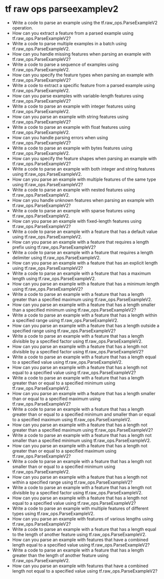 # tf raw ops parseexamplev2

- Write a code to parse an example using the tf.raw_ops.ParseExampleV2 operation.
- How can you extract a feature from a parsed example using tf.raw_ops.ParseExampleV2?
- Write a code to parse multiple examples in a batch using tf.raw_ops.ParseExampleV2.
- How can you handle missing features when parsing an example with tf.raw_ops.ParseExampleV2?
- Write a code to parse a sequence of examples using tf.raw_ops.ParseExampleV2.
- How can you specify the feature types when parsing an example with tf.raw_ops.ParseExampleV2?
- Write a code to extract a specific feature from a parsed example using tf.raw_ops.ParseExampleV2.
- How can you parse examples with variable-length features using tf.raw_ops.ParseExampleV2?
- Write a code to parse an example with integer features using tf.raw_ops.ParseExampleV2.
- How can you parse an example with string features using tf.raw_ops.ParseExampleV2?
- Write a code to parse an example with float features using tf.raw_ops.ParseExampleV2.
- How can you handle parsing errors when using tf.raw_ops.ParseExampleV2?
- Write a code to parse an example with bytes features using tf.raw_ops.ParseExampleV2.
- How can you specify the feature shapes when parsing an example with tf.raw_ops.ParseExampleV2?
- Write a code to parse an example with both integer and string features using tf.raw_ops.ParseExampleV2.
- How can you parse an example with multiple features of the same type using tf.raw_ops.ParseExampleV2?
- Write a code to parse an example with nested features using tf.raw_ops.ParseExampleV2.
- How can you handle unknown features when parsing an example with tf.raw_ops.ParseExampleV2?
- Write a code to parse an example with sparse features using tf.raw_ops.ParseExampleV2.
- How can you parse an example with fixed-length features using tf.raw_ops.ParseExampleV2?
- Write a code to parse an example with a feature that has a default value using tf.raw_ops.ParseExampleV2.
- How can you parse an example with a feature that requires a length prefix using tf.raw_ops.ParseExampleV2?
- Write a code to parse an example with a feature that requires a length delimiter using tf.raw_ops.ParseExampleV2.
- How can you parse an example with a feature that has an explicit length using tf.raw_ops.ParseExampleV2?
- Write a code to parse an example with a feature that has a maximum length using tf.raw_ops.ParseExampleV2.
- How can you parse an example with a feature that has a minimum length using tf.raw_ops.ParseExampleV2?
- Write a code to parse an example with a feature that has a length greater than a specified maximum using tf.raw_ops.ParseExampleV2.
- How can you parse an example with a feature that has a length smaller than a specified minimum using tf.raw_ops.ParseExampleV2?
- Write a code to parse an example with a feature that has a length within a specified range using tf.raw_ops.ParseExampleV2.
- How can you parse an example with a feature that has a length outside a specified range using tf.raw_ops.ParseExampleV2?
- Write a code to parse an example with a feature that has a length divisible by a specified factor using tf.raw_ops.ParseExampleV2.
- How can you parse an example with a feature that has a length not divisible by a specified factor using tf.raw_ops.ParseExampleV2?
- Write a code to parse an example with a feature that has a length equal to a specified value using tf.raw_ops.ParseExampleV2.
- How can you parse an example with a feature that has a length not equal to a specified value using tf.raw_ops.ParseExampleV2?
- Write a code to parse an example with a feature that has a length greater than or equal to a specified minimum using tf.raw_ops.ParseExampleV2.
- How can you parse an example with a feature that has a length smaller than or equal to a specified maximum using tf.raw_ops.ParseExampleV2?
- Write a code to parse an example with a feature that has a length greater than or equal to a specified minimum and smaller than or equal to a specified maximum using tf.raw_ops.ParseExampleV2.
- How can you parse an example with a feature that has a length not greater than a specified maximum using tf.raw_ops.ParseExampleV2?
- Write a code to parse an example with a feature that has a length not smaller than a specified minimum using tf.raw_ops.ParseExampleV2.
- How can you parse an example with a feature that has a length not greater than or equal to a specified maximum using tf.raw_ops.ParseExampleV2?
- Write a code to parse an example with a feature that has a length not smaller than or equal to a specified minimum using tf.raw_ops.ParseExampleV2.
- How can you parse an example with a feature that has a length not within a specified range using tf.raw_ops.ParseExampleV2?
- Write a code to parse an example with a feature that has a length not divisible by a specified factor using tf.raw_ops.ParseExampleV2.
- How can you parse an example with a feature that has a length not equal to a specified value using tf.raw_ops.ParseExampleV2?
- Write a code to parse an example with multiple features of different types using tf.raw_ops.ParseExampleV2.
- How can you parse an example with features of various lengths using tf.raw_ops.ParseExampleV2?
- Write a code to parse an example with a feature that has a length equal to the length of another feature using tf.raw_ops.ParseExampleV2.
- How can you parse an example with features that have a combined length equal to a specified value using tf.raw_ops.ParseExampleV2?
- Write a code to parse an example with a feature that has a length greater than the length of another feature using tf.raw_ops.ParseExampleV2.
- How can you parse an example with features that have a combined length not equal to a specified value using tf.raw_ops.ParseExampleV2?
